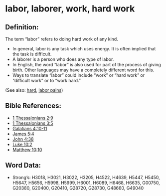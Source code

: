 # labor, laborer, work, hard work

## Definition:

The term “labor” refers to doing hard work of any kind.

* In general, labor is any task which uses energy. It is often implied that the task is difficult.
* A laborer is a person who does any type of labor.
* In English, the word “labor” is also used for part of the process of giving birth. Other languages may have a completely different word for this.
* Ways to translate “labor” could include “work” or “hard work” or “difficult work” or to “work hard.”

(See also: [hard](../other/hard.md), [labor pains](../other/laborpains.md))

## Bible References:

* [1 Thessalonians 2:9](rc://en/tn/help/1th/02/09)
* [1 Thessalonians 3:5](rc://en/tn/help/1th/03/05)
* [Galatians 4:10-11](rc://en/tn/help/gal/04/10)
* [James 5:4](rc://en/tn/help/jas/05/04)
* [John 4:38](rc://en/tn/help/jhn/04/38)
* [Luke 10:2](rc://en/tn/help/luk/10/02)
* [Matthew 10:10](rc://en/tn/help/mat/10/10)

## Word Data:

* Strong’s: H3018, H3021, H3022, H3205, H4522, H4639, H5447, H5450, H5647, H5656, H5998, H5999, H6001, H6089, H6468, H6635, G00750, G20380, G20400, G20410, G28720, G28730, G48660, G49040

